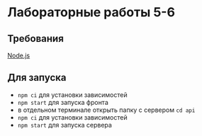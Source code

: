 # Лабораторные работы 5-6

## Требования

[Node.js](https://nodejs.org)

## Для запуска

- `npm ci` для установки зависимостей
- `npm start` для запуска фронта
- в отдельном терминале открыть папку с сервером `cd api`
- `npm ci` для установки зависимостей
- `npm start` для запуска сервера
